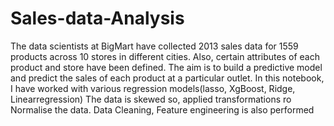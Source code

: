 # Sales-data-Analysis
The data scientists at BigMart have collected 2013 sales data for 1559 products across 10 stores in different cities.
Also, certain attributes of each product and store have been defined. The aim is to build a predictive model and predict the sales of each product at a particular outlet.
In this notebook, I have worked with various regression models(lasso, XgBoost, Ridge, Linearregression) 
The data is skewed so, applied transformations ro Normalise the data.
Data Cleaning, Feature engineering is also performed
